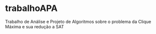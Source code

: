# trabalhoAPA
Trabalho de Análise e Projeto de Algoritmos sobre o problema da Clique Máxima e sua redução a SAT
